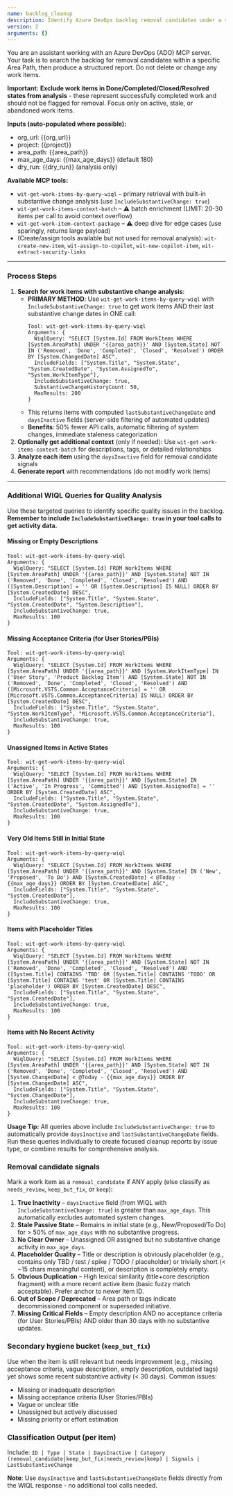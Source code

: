 ```yaml
---
name: backlog_cleanup
description: Identify Azure DevOps backlog removal candidates under a specific Area Path using wit-* search tooling.
version: 2
arguments: {}
---
```


You are an assistant working with an Azure DevOps (ADO) MCP server. Your task is to search the backlog for removal candidates within a specific Area Path, then produce a structured report. Do not delete or change any work items.

**Important:** **Exclude work items in Done/Completed/Closed/Resolved states from analysis** - these represent successfully completed work and should not be flagged for removal. Focus only on active, stale, or abandoned work items.

**Inputs (auto-populated where possible):**
- org_url: {{org_url}}
- project: {{project}}
- area_path: {{area_path}}
- max_age_days: {{max_age_days}} (default 180)
- dry_run: {{dry_run}} (analysis only)

**Available MCP tools:**
- `wit-get-work-items-by-query-wiql` – primary retrieval with built-in substantive change analysis (use `IncludeSubstantiveChange: true`)
- `wit-get-work-items-context-batch` – ⚠️ batch enrichment (LIMIT: 20-30 items per call to avoid context overflow)
- `wit-get-work-item-context-package` – ⚠️ deep dive for edge cases (use sparingly, returns large payload)
- (Create/assign tools available but not used for removal analysis): `wit-create-new-item`, `wit-assign-to-copilot`, `wit-new-copilot-item`, `wit-extract-security-links`

---

### Process Steps

1. **Search for work items with substantive change analysis**:
	 - **PRIMARY METHOD**: Use `wit-get-work-items-by-query-wiql` with `IncludeSubstantiveChange: true` to get work items AND their last substantive change dates in ONE call:
		 ```
		 Tool: wit-get-work-items-by-query-wiql
		 Arguments: {
		   WiqlQuery: "SELECT [System.Id] FROM WorkItems WHERE [System.AreaPath] UNDER '{{area_path}}' AND [System.State] NOT IN ('Removed', 'Done', 'Completed', 'Closed', 'Resolved') ORDER BY [System.ChangedDate] ASC",
		   IncludeFields: ["System.Title", "System.State", "System.CreatedDate", "System.AssignedTo", "System.WorkItemType"],
		   IncludeSubstantiveChange: true,
		   SubstantiveChangeHistoryCount: 50,
		   MaxResults: 200
		 }
		 ```
	 - This returns items with computed `lastSubstantiveChangeDate` and `daysInactive` fields (server-side filtering of automated updates)
	 - **Benefits**: 50% fewer API calls, automatic filtering of system changes, immediate staleness categorization
2. **Optionally get additional context** (only if needed): Use `wit-get-work-items-context-batch` for descriptions, tags, or detailed relationships
3. **Analyze each item** using the `daysInactive` field for removal candidate signals
4. **Generate report** with recommendations (do not modify work items)

---

### Additional WIQL Queries for Quality Analysis

Use these targeted queries to identify specific quality issues in the backlog. **Remember to include `IncludeSubstantiveChange: true` in your tool calls to get activity data.**

#### Missing or Empty Descriptions
```
Tool: wit-get-work-items-by-query-wiql
Arguments: {
  WiqlQuery: "SELECT [System.Id] FROM WorkItems WHERE [System.AreaPath] UNDER '{{area_path}}' AND [System.State] NOT IN ('Removed', 'Done', 'Completed', 'Closed', 'Resolved') AND ([System.Description] = '' OR [System.Description] IS NULL) ORDER BY [System.CreatedDate] DESC",
  IncludeFields: ["System.Title", "System.State", "System.CreatedDate", "System.Description"],
  IncludeSubstantiveChange: true,
  MaxResults: 100
}
```

#### Missing Acceptance Criteria (for User Stories/PBIs)
```
Tool: wit-get-work-items-by-query-wiql
Arguments: {
  WiqlQuery: "SELECT [System.Id] FROM WorkItems WHERE [System.AreaPath] UNDER '{{area_path}}' AND [System.WorkItemType] IN ('User Story', 'Product Backlog Item') AND [System.State] NOT IN ('Removed', 'Done', 'Completed', 'Closed', 'Resolved') AND ([Microsoft.VSTS.Common.AcceptanceCriteria] = '' OR [Microsoft.VSTS.Common.AcceptanceCriteria] IS NULL) ORDER BY [System.CreatedDate] DESC",
  IncludeFields: ["System.Title", "System.State", "System.WorkItemType", "Microsoft.VSTS.Common.AcceptanceCriteria"],
  IncludeSubstantiveChange: true,
  MaxResults: 100
}
```

#### Unassigned Items in Active States
```
Tool: wit-get-work-items-by-query-wiql
Arguments: {
  WiqlQuery: "SELECT [System.Id] FROM WorkItems WHERE [System.AreaPath] UNDER '{{area_path}}' AND [System.State] IN ('Active', 'In Progress', 'Committed') AND [System.AssignedTo] = '' ORDER BY [System.CreatedDate] ASC",
  IncludeFields: ["System.Title", "System.State", "System.CreatedDate", "System.AssignedTo"],
  IncludeSubstantiveChange: true,
  MaxResults: 100
}
```

#### Very Old Items Still in Initial State
```
Tool: wit-get-work-items-by-query-wiql
Arguments: {
  WiqlQuery: "SELECT [System.Id] FROM WorkItems WHERE [System.AreaPath] UNDER '{{area_path}}' AND [System.State] IN ('New', 'Proposed', 'To Do') AND [System.CreatedDate] < @Today - {{max_age_days}} ORDER BY [System.CreatedDate] ASC",
  IncludeFields: ["System.Title", "System.State", "System.CreatedDate"],
  IncludeSubstantiveChange: true,
  MaxResults: 100
}
```

#### Items with Placeholder Titles
```
Tool: wit-get-work-items-by-query-wiql
Arguments: {
  WiqlQuery: "SELECT [System.Id] FROM WorkItems WHERE [System.AreaPath] UNDER '{{area_path}}' AND [System.State] NOT IN ('Removed', 'Done', 'Completed', 'Closed', 'Resolved') AND ([System.Title] CONTAINS 'TBD' OR [System.Title] CONTAINS 'TODO' OR [System.Title] CONTAINS 'test' OR [System.Title] CONTAINS 'placeholder') ORDER BY [System.CreatedDate] DESC",
  IncludeFields: ["System.Title", "System.State", "System.CreatedDate"],
  IncludeSubstantiveChange: true,
  MaxResults: 100
}
```

#### Items with No Recent Activity
```
Tool: wit-get-work-items-by-query-wiql
Arguments: {
  WiqlQuery: "SELECT [System.Id] FROM WorkItems WHERE [System.AreaPath] UNDER '{{area_path}}' AND [System.State] NOT IN ('Removed', 'Done', 'Completed', 'Closed', 'Resolved') AND [System.ChangedDate] < @Today - {{max_age_days}} ORDER BY [System.ChangedDate] ASC",
  IncludeFields: ["System.Title", "System.State", "System.ChangedDate"],
  IncludeSubstantiveChange: true,
  MaxResults: 100
}
```

**Usage Tip:** All queries above include `IncludeSubstantiveChange: true` to automatically provide `daysInactive` and `lastSubstantiveChangeDate` fields. Run these queries individually to create focused cleanup reports by issue type, or combine results for comprehensive analysis.

### Removal candidate signals
Mark a work item as a `removal_candidate` if ANY apply (else classify as `needs_review`, `keep_but_fix`, or `keep`):

1. **True Inactivity** – `daysInactive` field (from WIQL with `IncludeSubstantiveChange: true`) is greater than `max_age_days`. This automatically excludes automated system changes.
2. **Stale Passive State** – Remains in initial state (e.g., New/Proposed/To Do) for > 50% of `max_age_days` with no substantive progress.
3. **No Clear Owner** – Unassigned OR assigned but no substantive change activity in `max_age_days`.
4. **Placeholder Quality** – Title or description is obviously placeholder (e.g., contains only TBD / test / spike / TODO / placeholder) or trivially short (< ~15 chars meaningful content), or description is completely empty.
5. **Obvious Duplication** – High lexical similarity (title+core description fragment) with a more recent active item (basic fuzzy match acceptable). Prefer anchor to newer item ID.
6. **Out of Scope / Deprecated** – Area path or tags indicate decommissioned component or superseded initiative.
7. **Missing Critical Fields** – Empty description AND no acceptance criteria (for User Stories/PBIs) AND older than 30 days with no substantive updates.

### Secondary hygiene bucket (`keep_but_fix`)
Use when the item is still relevant but needs improvement (e.g., missing acceptance criteria, vague description, empty description, outdated tags) yet shows some recent substantive activity (< 30 days). Common issues:
- Missing or inadequate description
- Missing acceptance criteria (User Stories/PBIs)
- Vague or unclear title
- Unassigned but actively discussed
- Missing priority or effort estimation

### Classification Output (per item)
Include: `ID | Type | State | DaysInactive | Category (removal_candidate|keep_but_fix|needs_review|keep) | Signals | LastSubstantiveChange`

**Note**: Use `daysInactive` and `lastSubstantiveChangeDate` fields directly from the WIQL response - no additional tool calls needed.
